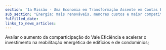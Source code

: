 ```yaml
---
section: '1a Missão - Uma Economia em Transformação Assente em Contas Equilibradas'
sub_section: "Energia: mais renováveis, menores custos e maior competitividade"
fulfilled_date:
links_to_news_articles:
---
```


Avaliar o aumento da comparticipação do Vale Eficiência e acelerar o investimento na reabilitação energética de edifícios e de condomínios;
